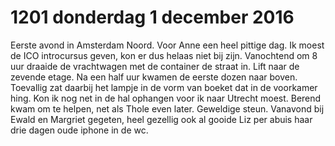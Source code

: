 # 1201 donderdag 1 december 2016
Eerste avond in Amsterdam Noord. Voor Anne een heel pittige dag. Ik moest de ICO introcursus geven, kon er dus helaas niet bij zijn. Vanochtend om 8 uur draaide de vrachtwagen met de container de straat in. Lift naar de zevende etage. Na een half uur kwamen de eerste dozen naar boven. Toevallig zat daarbij het lampje in de vorm van boeket dat in de voorkamer hing. Kon ik nog net in de hal ophangen voor ik naar Utrecht moest. Berend kwam om te helpen, net als Thole even later. Geweldige steun. Vanavond bij Ewald en Margriet gegeten, heel gezellig ook al gooide Liz per abuis haar drie dagen oude iphone in de wc.